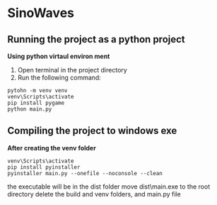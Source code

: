 # SinoWaves

## Running the project as a python project

**Using python virtaul environ ment**
1. Open terminal in the project directory
2. Run the following command: 
```
pytohn -m venv venv
venv\Scripts\activate
pip install pygame
python main.py
```

## Compiling the project to windows exe

**After creating the venv folder**
```
venv\Scripts\activate
pip install pyinstaller
pyinstaller main.py --onefile --noconsole --clean
```

the executable will be in the dist folder
move dist\main.exe to the root directory
delete the build and venv folders, and main.py file
